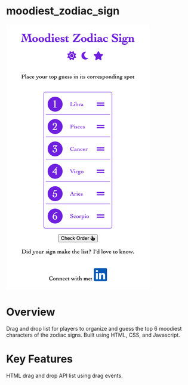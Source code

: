 # moodiest_zodiac_sign
<p><img src= "./image/moodiest zodiac sign.png" alt="moodiest zodiac sign image" title="Moodiest Zodiac Sign"></p>


# Overview
<p>Drag and drop list for players to organize and guess the top 6 moodiest characters of the zodiac signs. Built using HTML, CSS, and Javascript.</p> 

# Key Features
<p>HTML drag and drop API list using drag events.</p>